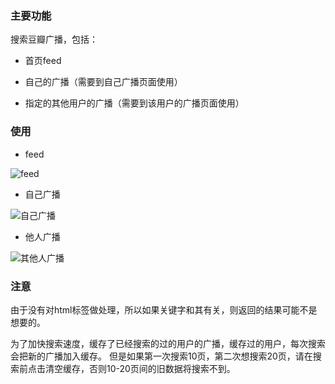 ### 主要功能

搜索豆瓣广播，包括：

* 首页feed

* 自己的广播（需要到自己广播页面使用）

* 指定的其他用户的广播（需要到该用户的广播页面使用）

### 使用

* feed

![feed](https://greasyfork.org/system/screenshots/screenshots/000/011/890/original/Screenshot-2018-8-5_%E8%B1%86%E7%93%A3.png?1533399107)

* 自己广播

![自己广播](https://greasyfork.org/system/screenshots/screenshots/000/011/891/original/Screenshot-2018-8-4_%E6%88%91%E7%9A%84%E5%B9%BF%E6%92%AD.png?1533399107)

* 他人广播

![其他人广播](https://greasyfork.org/system/screenshots/screenshots/000/011/892/original/Screenshot-2018-8-4_%E5%9B%9B%E4%B8%8D%E8%B1%A1%E7%9A%84%E5%B9%BF%E6%92%AD.png?1533399107)

### 注意

由于没有对html标签做处理，所以如果关键字和其有关，则返回的结果可能不是想要的。

为了加快搜索速度，缓存了已经搜索的过的用户的广播，缓存过的用户，每次搜索会把新的广播加入缓存。
但是如果第一次搜索10页，第二次想搜索20页，请在搜索前点击清空缓存，否则10-20页间的旧数据将搜索不到。
